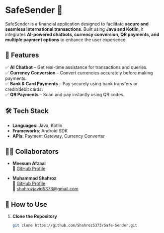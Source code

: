 # SafeSender 💸

SafeSender is a financial application designed to facilitate **secure and seamless international transactions**. Built using **Java and Kotlin**, it integrates **AI-powered chatbots, currency conversion, QR payments, and multiple payment options** to enhance the user experience.

## 🌟 Features  

✅ **AI Chatbot** – Get real-time assistance for transactions and queries.  
✅ **Currency Conversion** – Convert currencies accurately before making payments.  
✅ **Bank & Card Payments** – Pay securely using bank transfers or credit/debit cards.  
✅ **QR Payments** – Scan and pay instantly using QR codes.  

## 🛠 Tech Stack  

- **Languages**: Java, Kotlin  
- **Frameworks**: Android SDK  
- **APIs**: Payment Gateway, Currency Converter  

## 👨‍💻 Collaborators  

- **Meesum Afzaal**  
  🔗 [GitHub Profile](https://github.com/Meesum-Afzaal)  

- **Muhammad Shahroz**  
  🔗 [GitHub Profile](https://github.com/Shahroz5373)  
  📧 [shahrozjavid5373@gmail.com](mailto:shahrozjavid5373@gmail.com)  

## 📌 How to Use  

1. **Clone the Repository**  
   ```bash
   git clone https://github.com/Shahroz5373/Safe-Sender.git
